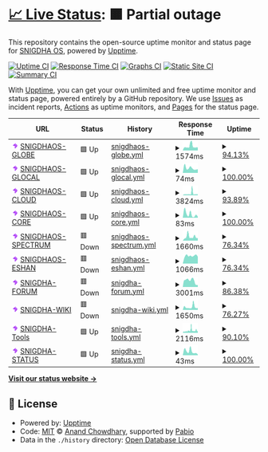 # [📈 Live Status](https://snigdhalinux.github.io/snigdhaos-upptime): <!--live status--> **🟧 Partial outage**

This repository contains the open-source uptime monitor and status page for [SNIGDHA OS](https://snigdhaos.org), powered by [Upptime](https://github.com/upptime/upptime).

[![Uptime CI](https://github.com/snigdhalinux/snigdhaos-upptime/workflows/Uptime%20CI/badge.svg)](https://github.com/snigdhalinux/snigdhaos-upptime/actions?query=workflow%3A%22Uptime+CI%22)
[![Response Time CI](https://github.com/snigdhalinux/snigdhaos-upptime/workflows/Response%20Time%20CI/badge.svg)](https://github.com/snigdhalinux/snigdhaos-upptime/actions?query=workflow%3A%22Response+Time+CI%22)
[![Graphs CI](https://github.com/snigdhalinux/snigdhaos-upptime/workflows/Graphs%20CI/badge.svg)](https://github.com/snigdhalinux/snigdhaos-upptime/actions?query=workflow%3A%22Graphs+CI%22)
[![Static Site CI](https://github.com/snigdhalinux/snigdhaos-upptime/workflows/Static%20Site%20CI/badge.svg)](https://github.com/snigdhalinux/snigdhaos-upptime/actions?query=workflow%3A%22Static+Site+CI%22)
[![Summary CI](https://github.com/snigdhalinux/snigdhaos-upptime/workflows/Summary%20CI/badge.svg)](https://github.com/snigdhalinux/snigdhaos-upptime/actions?query=workflow%3A%22Summary+CI%22)

With [Upptime](https://upptime.js.org), you can get your own unlimited and free uptime monitor and status page, powered entirely by a GitHub repository. We use [Issues](https://github.com/snigdhalinux/snigdhaos-upptime/issues) as incident reports, [Actions](https://github.com/snigdhalinux/snigdhaos-upptime/actions) as uptime monitors, and [Pages](https://snigdhalinux.github.io/snigdhaos-upptime) for the status page.

<!--start: status pages-->
<!-- This summary is generated by Upptime (https://github.com/upptime/upptime) -->
<!-- Do not edit this manually, your changes will be overwritten -->
<!-- prettier-ignore -->
| URL | Status | History | Response Time | Uptime |
| --- | ------ | ------- | ------------- | ------ |
| <img alt="" src="https://raw.githubusercontent.com/snigdhalinux/snigdhaos-icon/master/usr/share/icons/snigdhaos/snigdhaos-purple.svg" height="13"> [SNIGDHAOS-GLOBE](https://snigdhaos.org) | 🟩 Up | [snigdhaos-globe.yml](https://github.com/snigdhalinux/snigdhaos-upptime/commits/HEAD/history/snigdhaos-globe.yml) | <details><summary><img alt="Response time graph" src="./graphs/snigdhaos-globe/response-time-week.png" height="20"> 1574ms</summary><br><a href="https://snigdhalinux.github.io/snigdhaos-upptime/history/snigdhaos-globe"><img alt="Response time 3618" src="https://img.shields.io/endpoint?url=https%3A%2F%2Fraw.githubusercontent.com%2Fsnigdhalinux%2Fsnigdhaos-upptime%2FHEAD%2Fapi%2Fsnigdhaos-globe%2Fresponse-time.json"></a><br><a href="https://snigdhalinux.github.io/snigdhaos-upptime/history/snigdhaos-globe"><img alt="24-hour response time 1169" src="https://img.shields.io/endpoint?url=https%3A%2F%2Fraw.githubusercontent.com%2Fsnigdhalinux%2Fsnigdhaos-upptime%2FHEAD%2Fapi%2Fsnigdhaos-globe%2Fresponse-time-day.json"></a><br><a href="https://snigdhalinux.github.io/snigdhaos-upptime/history/snigdhaos-globe"><img alt="7-day response time 1574" src="https://img.shields.io/endpoint?url=https%3A%2F%2Fraw.githubusercontent.com%2Fsnigdhalinux%2Fsnigdhaos-upptime%2FHEAD%2Fapi%2Fsnigdhaos-globe%2Fresponse-time-week.json"></a><br><a href="https://snigdhalinux.github.io/snigdhaos-upptime/history/snigdhaos-globe"><img alt="30-day response time 3618" src="https://img.shields.io/endpoint?url=https%3A%2F%2Fraw.githubusercontent.com%2Fsnigdhalinux%2Fsnigdhaos-upptime%2FHEAD%2Fapi%2Fsnigdhaos-globe%2Fresponse-time-month.json"></a><br><a href="https://snigdhalinux.github.io/snigdhaos-upptime/history/snigdhaos-globe"><img alt="1-year response time 3618" src="https://img.shields.io/endpoint?url=https%3A%2F%2Fraw.githubusercontent.com%2Fsnigdhalinux%2Fsnigdhaos-upptime%2FHEAD%2Fapi%2Fsnigdhaos-globe%2Fresponse-time-year.json"></a></details> | <details><summary><a href="https://snigdhalinux.github.io/snigdhaos-upptime/history/snigdhaos-globe">94.13%</a></summary><a href="https://snigdhalinux.github.io/snigdhaos-upptime/history/snigdhaos-globe"><img alt="All-time uptime 96.94%" src="https://img.shields.io/endpoint?url=https%3A%2F%2Fraw.githubusercontent.com%2Fsnigdhalinux%2Fsnigdhaos-upptime%2FHEAD%2Fapi%2Fsnigdhaos-globe%2Fuptime.json"></a><br><a href="https://snigdhalinux.github.io/snigdhaos-upptime/history/snigdhaos-globe"><img alt="24-hour uptime 100.00%" src="https://img.shields.io/endpoint?url=https%3A%2F%2Fraw.githubusercontent.com%2Fsnigdhalinux%2Fsnigdhaos-upptime%2FHEAD%2Fapi%2Fsnigdhaos-globe%2Fuptime-day.json"></a><br><a href="https://snigdhalinux.github.io/snigdhaos-upptime/history/snigdhaos-globe"><img alt="7-day uptime 94.13%" src="https://img.shields.io/endpoint?url=https%3A%2F%2Fraw.githubusercontent.com%2Fsnigdhalinux%2Fsnigdhaos-upptime%2FHEAD%2Fapi%2Fsnigdhaos-globe%2Fuptime-week.json"></a><br><a href="https://snigdhalinux.github.io/snigdhaos-upptime/history/snigdhaos-globe"><img alt="30-day uptime 96.94%" src="https://img.shields.io/endpoint?url=https%3A%2F%2Fraw.githubusercontent.com%2Fsnigdhalinux%2Fsnigdhaos-upptime%2FHEAD%2Fapi%2Fsnigdhaos-globe%2Fuptime-month.json"></a><br><a href="https://snigdhalinux.github.io/snigdhaos-upptime/history/snigdhaos-globe"><img alt="1-year uptime 96.94%" src="https://img.shields.io/endpoint?url=https%3A%2F%2Fraw.githubusercontent.com%2Fsnigdhalinux%2Fsnigdhaos-upptime%2FHEAD%2Fapi%2Fsnigdhaos-globe%2Fuptime-year.json"></a></details>
| <img alt="" src="https://raw.githubusercontent.com/snigdhalinux/snigdhaos-icon/master/usr/share/icons/snigdhaos/snigdhaos-purple.svg" height="13"> [SNIGDHAOS-GLOCAL](https:/snigdhalinux.github.io/) | 🟩 Up | [snigdhaos-glocal.yml](https://github.com/snigdhalinux/snigdhaos-upptime/commits/HEAD/history/snigdhaos-glocal.yml) | <details><summary><img alt="Response time graph" src="./graphs/snigdhaos-glocal/response-time-week.png" height="20"> 74ms</summary><br><a href="https://snigdhalinux.github.io/snigdhaos-upptime/history/snigdhaos-glocal"><img alt="Response time 68" src="https://img.shields.io/endpoint?url=https%3A%2F%2Fraw.githubusercontent.com%2Fsnigdhalinux%2Fsnigdhaos-upptime%2FHEAD%2Fapi%2Fsnigdhaos-glocal%2Fresponse-time.json"></a><br><a href="https://snigdhalinux.github.io/snigdhaos-upptime/history/snigdhaos-glocal"><img alt="24-hour response time 58" src="https://img.shields.io/endpoint?url=https%3A%2F%2Fraw.githubusercontent.com%2Fsnigdhalinux%2Fsnigdhaos-upptime%2FHEAD%2Fapi%2Fsnigdhaos-glocal%2Fresponse-time-day.json"></a><br><a href="https://snigdhalinux.github.io/snigdhaos-upptime/history/snigdhaos-glocal"><img alt="7-day response time 74" src="https://img.shields.io/endpoint?url=https%3A%2F%2Fraw.githubusercontent.com%2Fsnigdhalinux%2Fsnigdhaos-upptime%2FHEAD%2Fapi%2Fsnigdhaos-glocal%2Fresponse-time-week.json"></a><br><a href="https://snigdhalinux.github.io/snigdhaos-upptime/history/snigdhaos-glocal"><img alt="30-day response time 68" src="https://img.shields.io/endpoint?url=https%3A%2F%2Fraw.githubusercontent.com%2Fsnigdhalinux%2Fsnigdhaos-upptime%2FHEAD%2Fapi%2Fsnigdhaos-glocal%2Fresponse-time-month.json"></a><br><a href="https://snigdhalinux.github.io/snigdhaos-upptime/history/snigdhaos-glocal"><img alt="1-year response time 68" src="https://img.shields.io/endpoint?url=https%3A%2F%2Fraw.githubusercontent.com%2Fsnigdhalinux%2Fsnigdhaos-upptime%2FHEAD%2Fapi%2Fsnigdhaos-glocal%2Fresponse-time-year.json"></a></details> | <details><summary><a href="https://snigdhalinux.github.io/snigdhaos-upptime/history/snigdhaos-glocal">100.00%</a></summary><a href="https://snigdhalinux.github.io/snigdhaos-upptime/history/snigdhaos-glocal"><img alt="All-time uptime 100.00%" src="https://img.shields.io/endpoint?url=https%3A%2F%2Fraw.githubusercontent.com%2Fsnigdhalinux%2Fsnigdhaos-upptime%2FHEAD%2Fapi%2Fsnigdhaos-glocal%2Fuptime.json"></a><br><a href="https://snigdhalinux.github.io/snigdhaos-upptime/history/snigdhaos-glocal"><img alt="24-hour uptime 100.00%" src="https://img.shields.io/endpoint?url=https%3A%2F%2Fraw.githubusercontent.com%2Fsnigdhalinux%2Fsnigdhaos-upptime%2FHEAD%2Fapi%2Fsnigdhaos-glocal%2Fuptime-day.json"></a><br><a href="https://snigdhalinux.github.io/snigdhaos-upptime/history/snigdhaos-glocal"><img alt="7-day uptime 100.00%" src="https://img.shields.io/endpoint?url=https%3A%2F%2Fraw.githubusercontent.com%2Fsnigdhalinux%2Fsnigdhaos-upptime%2FHEAD%2Fapi%2Fsnigdhaos-glocal%2Fuptime-week.json"></a><br><a href="https://snigdhalinux.github.io/snigdhaos-upptime/history/snigdhaos-glocal"><img alt="30-day uptime 100.00%" src="https://img.shields.io/endpoint?url=https%3A%2F%2Fraw.githubusercontent.com%2Fsnigdhalinux%2Fsnigdhaos-upptime%2FHEAD%2Fapi%2Fsnigdhaos-glocal%2Fuptime-month.json"></a><br><a href="https://snigdhalinux.github.io/snigdhaos-upptime/history/snigdhaos-glocal"><img alt="1-year uptime 100.00%" src="https://img.shields.io/endpoint?url=https%3A%2F%2Fraw.githubusercontent.com%2Fsnigdhalinux%2Fsnigdhaos-upptime%2FHEAD%2Fapi%2Fsnigdhaos-glocal%2Fuptime-year.json"></a></details>
| <img alt="" src="https://raw.githubusercontent.com/snigdhalinux/snigdhaos-icon/master/usr/share/icons/snigdhaos/snigdhaos-purple.svg" height="13"> [SNIGDHAOS-CLOUD](https://cloud.snigdhaos.org) | 🟩 Up | [snigdhaos-cloud.yml](https://github.com/snigdhalinux/snigdhaos-upptime/commits/HEAD/history/snigdhaos-cloud.yml) | <details><summary><img alt="Response time graph" src="./graphs/snigdhaos-cloud/response-time-week.png" height="20"> 3824ms</summary><br><a href="https://snigdhalinux.github.io/snigdhaos-upptime/history/snigdhaos-cloud"><img alt="Response time 3375" src="https://img.shields.io/endpoint?url=https%3A%2F%2Fraw.githubusercontent.com%2Fsnigdhalinux%2Fsnigdhaos-upptime%2FHEAD%2Fapi%2Fsnigdhaos-cloud%2Fresponse-time.json"></a><br><a href="https://snigdhalinux.github.io/snigdhaos-upptime/history/snigdhaos-cloud"><img alt="24-hour response time 2328" src="https://img.shields.io/endpoint?url=https%3A%2F%2Fraw.githubusercontent.com%2Fsnigdhalinux%2Fsnigdhaos-upptime%2FHEAD%2Fapi%2Fsnigdhaos-cloud%2Fresponse-time-day.json"></a><br><a href="https://snigdhalinux.github.io/snigdhaos-upptime/history/snigdhaos-cloud"><img alt="7-day response time 3824" src="https://img.shields.io/endpoint?url=https%3A%2F%2Fraw.githubusercontent.com%2Fsnigdhalinux%2Fsnigdhaos-upptime%2FHEAD%2Fapi%2Fsnigdhaos-cloud%2Fresponse-time-week.json"></a><br><a href="https://snigdhalinux.github.io/snigdhaos-upptime/history/snigdhaos-cloud"><img alt="30-day response time 3375" src="https://img.shields.io/endpoint?url=https%3A%2F%2Fraw.githubusercontent.com%2Fsnigdhalinux%2Fsnigdhaos-upptime%2FHEAD%2Fapi%2Fsnigdhaos-cloud%2Fresponse-time-month.json"></a><br><a href="https://snigdhalinux.github.io/snigdhaos-upptime/history/snigdhaos-cloud"><img alt="1-year response time 3375" src="https://img.shields.io/endpoint?url=https%3A%2F%2Fraw.githubusercontent.com%2Fsnigdhalinux%2Fsnigdhaos-upptime%2FHEAD%2Fapi%2Fsnigdhaos-cloud%2Fresponse-time-year.json"></a></details> | <details><summary><a href="https://snigdhalinux.github.io/snigdhaos-upptime/history/snigdhaos-cloud">93.89%</a></summary><a href="https://snigdhalinux.github.io/snigdhaos-upptime/history/snigdhaos-cloud"><img alt="All-time uptime 95.37%" src="https://img.shields.io/endpoint?url=https%3A%2F%2Fraw.githubusercontent.com%2Fsnigdhalinux%2Fsnigdhaos-upptime%2FHEAD%2Fapi%2Fsnigdhaos-cloud%2Fuptime.json"></a><br><a href="https://snigdhalinux.github.io/snigdhaos-upptime/history/snigdhaos-cloud"><img alt="24-hour uptime 100.00%" src="https://img.shields.io/endpoint?url=https%3A%2F%2Fraw.githubusercontent.com%2Fsnigdhalinux%2Fsnigdhaos-upptime%2FHEAD%2Fapi%2Fsnigdhaos-cloud%2Fuptime-day.json"></a><br><a href="https://snigdhalinux.github.io/snigdhaos-upptime/history/snigdhaos-cloud"><img alt="7-day uptime 93.89%" src="https://img.shields.io/endpoint?url=https%3A%2F%2Fraw.githubusercontent.com%2Fsnigdhalinux%2Fsnigdhaos-upptime%2FHEAD%2Fapi%2Fsnigdhaos-cloud%2Fuptime-week.json"></a><br><a href="https://snigdhalinux.github.io/snigdhaos-upptime/history/snigdhaos-cloud"><img alt="30-day uptime 95.37%" src="https://img.shields.io/endpoint?url=https%3A%2F%2Fraw.githubusercontent.com%2Fsnigdhalinux%2Fsnigdhaos-upptime%2FHEAD%2Fapi%2Fsnigdhaos-cloud%2Fuptime-month.json"></a><br><a href="https://snigdhalinux.github.io/snigdhaos-upptime/history/snigdhaos-cloud"><img alt="1-year uptime 95.37%" src="https://img.shields.io/endpoint?url=https%3A%2F%2Fraw.githubusercontent.com%2Fsnigdhalinux%2Fsnigdhaos-upptime%2FHEAD%2Fapi%2Fsnigdhaos-cloud%2Fuptime-year.json"></a></details>
| <img alt="" src="https://raw.githubusercontent.com/snigdhalinux/snigdhaos-icon/master/usr/share/icons/snigdhaos/snigdhaos-purple.svg" height="13"> [SNIGDHAOS-CORE](https://snigdhalinux.github.io/snigdhaos-core) | 🟩 Up | [snigdhaos-core.yml](https://github.com/snigdhalinux/snigdhaos-upptime/commits/HEAD/history/snigdhaos-core.yml) | <details><summary><img alt="Response time graph" src="./graphs/snigdhaos-core/response-time-week.png" height="20"> 83ms</summary><br><a href="https://snigdhalinux.github.io/snigdhaos-upptime/history/snigdhaos-core"><img alt="Response time 205" src="https://img.shields.io/endpoint?url=https%3A%2F%2Fraw.githubusercontent.com%2Fsnigdhalinux%2Fsnigdhaos-upptime%2FHEAD%2Fapi%2Fsnigdhaos-core%2Fresponse-time.json"></a><br><a href="https://snigdhalinux.github.io/snigdhaos-upptime/history/snigdhaos-core"><img alt="24-hour response time 26" src="https://img.shields.io/endpoint?url=https%3A%2F%2Fraw.githubusercontent.com%2Fsnigdhalinux%2Fsnigdhaos-upptime%2FHEAD%2Fapi%2Fsnigdhaos-core%2Fresponse-time-day.json"></a><br><a href="https://snigdhalinux.github.io/snigdhaos-upptime/history/snigdhaos-core"><img alt="7-day response time 83" src="https://img.shields.io/endpoint?url=https%3A%2F%2Fraw.githubusercontent.com%2Fsnigdhalinux%2Fsnigdhaos-upptime%2FHEAD%2Fapi%2Fsnigdhaos-core%2Fresponse-time-week.json"></a><br><a href="https://snigdhalinux.github.io/snigdhaos-upptime/history/snigdhaos-core"><img alt="30-day response time 148" src="https://img.shields.io/endpoint?url=https%3A%2F%2Fraw.githubusercontent.com%2Fsnigdhalinux%2Fsnigdhaos-upptime%2FHEAD%2Fapi%2Fsnigdhaos-core%2Fresponse-time-month.json"></a><br><a href="https://snigdhalinux.github.io/snigdhaos-upptime/history/snigdhaos-core"><img alt="1-year response time 205" src="https://img.shields.io/endpoint?url=https%3A%2F%2Fraw.githubusercontent.com%2Fsnigdhalinux%2Fsnigdhaos-upptime%2FHEAD%2Fapi%2Fsnigdhaos-core%2Fresponse-time-year.json"></a></details> | <details><summary><a href="https://snigdhalinux.github.io/snigdhaos-upptime/history/snigdhaos-core">100.00%</a></summary><a href="https://snigdhalinux.github.io/snigdhaos-upptime/history/snigdhaos-core"><img alt="All-time uptime 99.64%" src="https://img.shields.io/endpoint?url=https%3A%2F%2Fraw.githubusercontent.com%2Fsnigdhalinux%2Fsnigdhaos-upptime%2FHEAD%2Fapi%2Fsnigdhaos-core%2Fuptime.json"></a><br><a href="https://snigdhalinux.github.io/snigdhaos-upptime/history/snigdhaos-core"><img alt="24-hour uptime 100.00%" src="https://img.shields.io/endpoint?url=https%3A%2F%2Fraw.githubusercontent.com%2Fsnigdhalinux%2Fsnigdhaos-upptime%2FHEAD%2Fapi%2Fsnigdhaos-core%2Fuptime-day.json"></a><br><a href="https://snigdhalinux.github.io/snigdhaos-upptime/history/snigdhaos-core"><img alt="7-day uptime 100.00%" src="https://img.shields.io/endpoint?url=https%3A%2F%2Fraw.githubusercontent.com%2Fsnigdhalinux%2Fsnigdhaos-upptime%2FHEAD%2Fapi%2Fsnigdhaos-core%2Fuptime-week.json"></a><br><a href="https://snigdhalinux.github.io/snigdhaos-upptime/history/snigdhaos-core"><img alt="30-day uptime 99.63%" src="https://img.shields.io/endpoint?url=https%3A%2F%2Fraw.githubusercontent.com%2Fsnigdhalinux%2Fsnigdhaos-upptime%2FHEAD%2Fapi%2Fsnigdhaos-core%2Fuptime-month.json"></a><br><a href="https://snigdhalinux.github.io/snigdhaos-upptime/history/snigdhaos-core"><img alt="1-year uptime 99.64%" src="https://img.shields.io/endpoint?url=https%3A%2F%2Fraw.githubusercontent.com%2Fsnigdhalinux%2Fsnigdhaos-upptime%2FHEAD%2Fapi%2Fsnigdhaos-core%2Fuptime-year.json"></a></details>
| <img alt="" src="https://raw.githubusercontent.com/snigdhalinux/snigdhaos-icon/master/usr/share/icons/snigdhaos/snigdhaos-purple.svg" height="13"> [SNIGDHAOS-SPECTRUM](https://build.snigdhaos.org/) | 🟥 Down | [snigdhaos-spectrum.yml](https://github.com/snigdhalinux/snigdhaos-upptime/commits/HEAD/history/snigdhaos-spectrum.yml) | <details><summary><img alt="Response time graph" src="./graphs/snigdhaos-spectrum/response-time-week.png" height="20"> 1660ms</summary><br><a href="https://snigdhalinux.github.io/snigdhaos-upptime/history/snigdhaos-spectrum"><img alt="Response time 1419" src="https://img.shields.io/endpoint?url=https%3A%2F%2Fraw.githubusercontent.com%2Fsnigdhalinux%2Fsnigdhaos-upptime%2FHEAD%2Fapi%2Fsnigdhaos-spectrum%2Fresponse-time.json"></a><br><a href="https://snigdhalinux.github.io/snigdhaos-upptime/history/snigdhaos-spectrum"><img alt="24-hour response time 0" src="https://img.shields.io/endpoint?url=https%3A%2F%2Fraw.githubusercontent.com%2Fsnigdhalinux%2Fsnigdhaos-upptime%2FHEAD%2Fapi%2Fsnigdhaos-spectrum%2Fresponse-time-day.json"></a><br><a href="https://snigdhalinux.github.io/snigdhaos-upptime/history/snigdhaos-spectrum"><img alt="7-day response time 1660" src="https://img.shields.io/endpoint?url=https%3A%2F%2Fraw.githubusercontent.com%2Fsnigdhalinux%2Fsnigdhaos-upptime%2FHEAD%2Fapi%2Fsnigdhaos-spectrum%2Fresponse-time-week.json"></a><br><a href="https://snigdhalinux.github.io/snigdhaos-upptime/history/snigdhaos-spectrum"><img alt="30-day response time 1419" src="https://img.shields.io/endpoint?url=https%3A%2F%2Fraw.githubusercontent.com%2Fsnigdhalinux%2Fsnigdhaos-upptime%2FHEAD%2Fapi%2Fsnigdhaos-spectrum%2Fresponse-time-month.json"></a><br><a href="https://snigdhalinux.github.io/snigdhaos-upptime/history/snigdhaos-spectrum"><img alt="1-year response time 1419" src="https://img.shields.io/endpoint?url=https%3A%2F%2Fraw.githubusercontent.com%2Fsnigdhalinux%2Fsnigdhaos-upptime%2FHEAD%2Fapi%2Fsnigdhaos-spectrum%2Fresponse-time-year.json"></a></details> | <details><summary><a href="https://snigdhalinux.github.io/snigdhaos-upptime/history/snigdhaos-spectrum">76.34%</a></summary><a href="https://snigdhalinux.github.io/snigdhaos-upptime/history/snigdhaos-spectrum"><img alt="All-time uptime 86.86%" src="https://img.shields.io/endpoint?url=https%3A%2F%2Fraw.githubusercontent.com%2Fsnigdhalinux%2Fsnigdhaos-upptime%2FHEAD%2Fapi%2Fsnigdhaos-spectrum%2Fuptime.json"></a><br><a href="https://snigdhalinux.github.io/snigdhaos-upptime/history/snigdhaos-spectrum"><img alt="24-hour uptime 0.00%" src="https://img.shields.io/endpoint?url=https%3A%2F%2Fraw.githubusercontent.com%2Fsnigdhalinux%2Fsnigdhaos-upptime%2FHEAD%2Fapi%2Fsnigdhaos-spectrum%2Fuptime-day.json"></a><br><a href="https://snigdhalinux.github.io/snigdhaos-upptime/history/snigdhaos-spectrum"><img alt="7-day uptime 76.34%" src="https://img.shields.io/endpoint?url=https%3A%2F%2Fraw.githubusercontent.com%2Fsnigdhalinux%2Fsnigdhaos-upptime%2FHEAD%2Fapi%2Fsnigdhaos-spectrum%2Fuptime-week.json"></a><br><a href="https://snigdhalinux.github.io/snigdhaos-upptime/history/snigdhaos-spectrum"><img alt="30-day uptime 86.86%" src="https://img.shields.io/endpoint?url=https%3A%2F%2Fraw.githubusercontent.com%2Fsnigdhalinux%2Fsnigdhaos-upptime%2FHEAD%2Fapi%2Fsnigdhaos-spectrum%2Fuptime-month.json"></a><br><a href="https://snigdhalinux.github.io/snigdhaos-upptime/history/snigdhaos-spectrum"><img alt="1-year uptime 86.86%" src="https://img.shields.io/endpoint?url=https%3A%2F%2Fraw.githubusercontent.com%2Fsnigdhalinux%2Fsnigdhaos-upptime%2FHEAD%2Fapi%2Fsnigdhaos-spectrum%2Fuptime-year.json"></a></details>
| <img alt="" src="https://raw.githubusercontent.com/snigdhalinux/snigdhaos-icon/master/usr/share/icons/snigdhaos/snigdhaos-purple.svg" height="13"> [SNIGDHAOS-ESHAN](https://eshan.snigdhaos.org/) | 🟥 Down | [snigdhaos-eshan.yml](https://github.com/snigdhalinux/snigdhaos-upptime/commits/HEAD/history/snigdhaos-eshan.yml) | <details><summary><img alt="Response time graph" src="./graphs/snigdhaos-eshan/response-time-week.png" height="20"> 1066ms</summary><br><a href="https://snigdhalinux.github.io/snigdhaos-upptime/history/snigdhaos-eshan"><img alt="Response time 2103" src="https://img.shields.io/endpoint?url=https%3A%2F%2Fraw.githubusercontent.com%2Fsnigdhalinux%2Fsnigdhaos-upptime%2FHEAD%2Fapi%2Fsnigdhaos-eshan%2Fresponse-time.json"></a><br><a href="https://snigdhalinux.github.io/snigdhaos-upptime/history/snigdhaos-eshan"><img alt="24-hour response time 0" src="https://img.shields.io/endpoint?url=https%3A%2F%2Fraw.githubusercontent.com%2Fsnigdhalinux%2Fsnigdhaos-upptime%2FHEAD%2Fapi%2Fsnigdhaos-eshan%2Fresponse-time-day.json"></a><br><a href="https://snigdhalinux.github.io/snigdhaos-upptime/history/snigdhaos-eshan"><img alt="7-day response time 1066" src="https://img.shields.io/endpoint?url=https%3A%2F%2Fraw.githubusercontent.com%2Fsnigdhalinux%2Fsnigdhaos-upptime%2FHEAD%2Fapi%2Fsnigdhaos-eshan%2Fresponse-time-week.json"></a><br><a href="https://snigdhalinux.github.io/snigdhaos-upptime/history/snigdhaos-eshan"><img alt="30-day response time 2103" src="https://img.shields.io/endpoint?url=https%3A%2F%2Fraw.githubusercontent.com%2Fsnigdhalinux%2Fsnigdhaos-upptime%2FHEAD%2Fapi%2Fsnigdhaos-eshan%2Fresponse-time-month.json"></a><br><a href="https://snigdhalinux.github.io/snigdhaos-upptime/history/snigdhaos-eshan"><img alt="1-year response time 2103" src="https://img.shields.io/endpoint?url=https%3A%2F%2Fraw.githubusercontent.com%2Fsnigdhalinux%2Fsnigdhaos-upptime%2FHEAD%2Fapi%2Fsnigdhaos-eshan%2Fresponse-time-year.json"></a></details> | <details><summary><a href="https://snigdhalinux.github.io/snigdhaos-upptime/history/snigdhaos-eshan">76.34%</a></summary><a href="https://snigdhalinux.github.io/snigdhaos-upptime/history/snigdhaos-eshan"><img alt="All-time uptime 93.35%" src="https://img.shields.io/endpoint?url=https%3A%2F%2Fraw.githubusercontent.com%2Fsnigdhalinux%2Fsnigdhaos-upptime%2FHEAD%2Fapi%2Fsnigdhaos-eshan%2Fuptime.json"></a><br><a href="https://snigdhalinux.github.io/snigdhaos-upptime/history/snigdhaos-eshan"><img alt="24-hour uptime 0.00%" src="https://img.shields.io/endpoint?url=https%3A%2F%2Fraw.githubusercontent.com%2Fsnigdhalinux%2Fsnigdhaos-upptime%2FHEAD%2Fapi%2Fsnigdhaos-eshan%2Fuptime-day.json"></a><br><a href="https://snigdhalinux.github.io/snigdhaos-upptime/history/snigdhaos-eshan"><img alt="7-day uptime 76.34%" src="https://img.shields.io/endpoint?url=https%3A%2F%2Fraw.githubusercontent.com%2Fsnigdhalinux%2Fsnigdhaos-upptime%2FHEAD%2Fapi%2Fsnigdhaos-eshan%2Fuptime-week.json"></a><br><a href="https://snigdhalinux.github.io/snigdhaos-upptime/history/snigdhaos-eshan"><img alt="30-day uptime 93.35%" src="https://img.shields.io/endpoint?url=https%3A%2F%2Fraw.githubusercontent.com%2Fsnigdhalinux%2Fsnigdhaos-upptime%2FHEAD%2Fapi%2Fsnigdhaos-eshan%2Fuptime-month.json"></a><br><a href="https://snigdhalinux.github.io/snigdhaos-upptime/history/snigdhaos-eshan"><img alt="1-year uptime 93.35%" src="https://img.shields.io/endpoint?url=https%3A%2F%2Fraw.githubusercontent.com%2Fsnigdhalinux%2Fsnigdhaos-upptime%2FHEAD%2Fapi%2Fsnigdhaos-eshan%2Fuptime-year.json"></a></details>
| <img alt="" src="https://raw.githubusercontent.com/snigdhalinux/snigdhaos-icon/master/usr/share/icons/snigdhaos/snigdhaos-purple.svg" height="13"> [SNIGDHA-FORUM](https://forum.snigdhaos.org) | 🟥 Down | [snigdha-forum.yml](https://github.com/snigdhalinux/snigdhaos-upptime/commits/HEAD/history/snigdha-forum.yml) | <details><summary><img alt="Response time graph" src="./graphs/snigdha-forum/response-time-week.png" height="20"> 3001ms</summary><br><a href="https://snigdhalinux.github.io/snigdhaos-upptime/history/snigdha-forum"><img alt="Response time 2842" src="https://img.shields.io/endpoint?url=https%3A%2F%2Fraw.githubusercontent.com%2Fsnigdhalinux%2Fsnigdhaos-upptime%2FHEAD%2Fapi%2Fsnigdha-forum%2Fresponse-time.json"></a><br><a href="https://snigdhalinux.github.io/snigdhaos-upptime/history/snigdha-forum"><img alt="24-hour response time 933" src="https://img.shields.io/endpoint?url=https%3A%2F%2Fraw.githubusercontent.com%2Fsnigdhalinux%2Fsnigdhaos-upptime%2FHEAD%2Fapi%2Fsnigdha-forum%2Fresponse-time-day.json"></a><br><a href="https://snigdhalinux.github.io/snigdhaos-upptime/history/snigdha-forum"><img alt="7-day response time 3001" src="https://img.shields.io/endpoint?url=https%3A%2F%2Fraw.githubusercontent.com%2Fsnigdhalinux%2Fsnigdhaos-upptime%2FHEAD%2Fapi%2Fsnigdha-forum%2Fresponse-time-week.json"></a><br><a href="https://snigdhalinux.github.io/snigdhaos-upptime/history/snigdha-forum"><img alt="30-day response time 2813" src="https://img.shields.io/endpoint?url=https%3A%2F%2Fraw.githubusercontent.com%2Fsnigdhalinux%2Fsnigdhaos-upptime%2FHEAD%2Fapi%2Fsnigdha-forum%2Fresponse-time-month.json"></a><br><a href="https://snigdhalinux.github.io/snigdhaos-upptime/history/snigdha-forum"><img alt="1-year response time 2842" src="https://img.shields.io/endpoint?url=https%3A%2F%2Fraw.githubusercontent.com%2Fsnigdhalinux%2Fsnigdhaos-upptime%2FHEAD%2Fapi%2Fsnigdha-forum%2Fresponse-time-year.json"></a></details> | <details><summary><a href="https://snigdhalinux.github.io/snigdhaos-upptime/history/snigdha-forum">86.38%</a></summary><a href="https://snigdhalinux.github.io/snigdhaos-upptime/history/snigdha-forum"><img alt="All-time uptime 89.04%" src="https://img.shields.io/endpoint?url=https%3A%2F%2Fraw.githubusercontent.com%2Fsnigdhalinux%2Fsnigdhaos-upptime%2FHEAD%2Fapi%2Fsnigdha-forum%2Fuptime.json"></a><br><a href="https://snigdhalinux.github.io/snigdhaos-upptime/history/snigdha-forum"><img alt="24-hour uptime 47.42%" src="https://img.shields.io/endpoint?url=https%3A%2F%2Fraw.githubusercontent.com%2Fsnigdhalinux%2Fsnigdhaos-upptime%2FHEAD%2Fapi%2Fsnigdha-forum%2Fuptime-day.json"></a><br><a href="https://snigdhalinux.github.io/snigdhaos-upptime/history/snigdha-forum"><img alt="7-day uptime 86.38%" src="https://img.shields.io/endpoint?url=https%3A%2F%2Fraw.githubusercontent.com%2Fsnigdhalinux%2Fsnigdhaos-upptime%2FHEAD%2Fapi%2Fsnigdha-forum%2Fuptime-week.json"></a><br><a href="https://snigdhalinux.github.io/snigdhaos-upptime/history/snigdha-forum"><img alt="30-day uptime 91.95%" src="https://img.shields.io/endpoint?url=https%3A%2F%2Fraw.githubusercontent.com%2Fsnigdhalinux%2Fsnigdhaos-upptime%2FHEAD%2Fapi%2Fsnigdha-forum%2Fuptime-month.json"></a><br><a href="https://snigdhalinux.github.io/snigdhaos-upptime/history/snigdha-forum"><img alt="1-year uptime 89.04%" src="https://img.shields.io/endpoint?url=https%3A%2F%2Fraw.githubusercontent.com%2Fsnigdhalinux%2Fsnigdhaos-upptime%2FHEAD%2Fapi%2Fsnigdha-forum%2Fuptime-year.json"></a></details>
| <img alt="" src="https://raw.githubusercontent.com/snigdhalinux/snigdhaos-icon/master/usr/share/icons/snigdhaos/snigdhaos-purple.svg" height="13"> [SNIGDHA-WIKI](https://wikis.snigdhaos.org) | 🟥 Down | [snigdha-wiki.yml](https://github.com/snigdhalinux/snigdhaos-upptime/commits/HEAD/history/snigdha-wiki.yml) | <details><summary><img alt="Response time graph" src="./graphs/snigdha-wiki/response-time-week.png" height="20"> 1650ms</summary><br><a href="https://snigdhalinux.github.io/snigdhaos-upptime/history/snigdha-wiki"><img alt="Response time 1686" src="https://img.shields.io/endpoint?url=https%3A%2F%2Fraw.githubusercontent.com%2Fsnigdhalinux%2Fsnigdhaos-upptime%2FHEAD%2Fapi%2Fsnigdha-wiki%2Fresponse-time.json"></a><br><a href="https://snigdhalinux.github.io/snigdhaos-upptime/history/snigdha-wiki"><img alt="24-hour response time 0" src="https://img.shields.io/endpoint?url=https%3A%2F%2Fraw.githubusercontent.com%2Fsnigdhalinux%2Fsnigdhaos-upptime%2FHEAD%2Fapi%2Fsnigdha-wiki%2Fresponse-time-day.json"></a><br><a href="https://snigdhalinux.github.io/snigdhaos-upptime/history/snigdha-wiki"><img alt="7-day response time 1650" src="https://img.shields.io/endpoint?url=https%3A%2F%2Fraw.githubusercontent.com%2Fsnigdhalinux%2Fsnigdhaos-upptime%2FHEAD%2Fapi%2Fsnigdha-wiki%2Fresponse-time-week.json"></a><br><a href="https://snigdhalinux.github.io/snigdhaos-upptime/history/snigdha-wiki"><img alt="30-day response time 1369" src="https://img.shields.io/endpoint?url=https%3A%2F%2Fraw.githubusercontent.com%2Fsnigdhalinux%2Fsnigdhaos-upptime%2FHEAD%2Fapi%2Fsnigdha-wiki%2Fresponse-time-month.json"></a><br><a href="https://snigdhalinux.github.io/snigdhaos-upptime/history/snigdha-wiki"><img alt="1-year response time 1686" src="https://img.shields.io/endpoint?url=https%3A%2F%2Fraw.githubusercontent.com%2Fsnigdhalinux%2Fsnigdhaos-upptime%2FHEAD%2Fapi%2Fsnigdha-wiki%2Fresponse-time-year.json"></a></details> | <details><summary><a href="https://snigdhalinux.github.io/snigdhaos-upptime/history/snigdha-wiki">76.27%</a></summary><a href="https://snigdhalinux.github.io/snigdhaos-upptime/history/snigdha-wiki"><img alt="All-time uptime 85.17%" src="https://img.shields.io/endpoint?url=https%3A%2F%2Fraw.githubusercontent.com%2Fsnigdhalinux%2Fsnigdhaos-upptime%2FHEAD%2Fapi%2Fsnigdha-wiki%2Fuptime.json"></a><br><a href="https://snigdhalinux.github.io/snigdhaos-upptime/history/snigdha-wiki"><img alt="24-hour uptime 0.00%" src="https://img.shields.io/endpoint?url=https%3A%2F%2Fraw.githubusercontent.com%2Fsnigdhalinux%2Fsnigdhaos-upptime%2FHEAD%2Fapi%2Fsnigdha-wiki%2Fuptime-day.json"></a><br><a href="https://snigdhalinux.github.io/snigdhaos-upptime/history/snigdha-wiki"><img alt="7-day uptime 76.27%" src="https://img.shields.io/endpoint?url=https%3A%2F%2Fraw.githubusercontent.com%2Fsnigdhalinux%2Fsnigdhaos-upptime%2FHEAD%2Fapi%2Fsnigdha-wiki%2Fuptime-week.json"></a><br><a href="https://snigdhalinux.github.io/snigdhaos-upptime/history/snigdha-wiki"><img alt="30-day uptime 89.63%" src="https://img.shields.io/endpoint?url=https%3A%2F%2Fraw.githubusercontent.com%2Fsnigdhalinux%2Fsnigdhaos-upptime%2FHEAD%2Fapi%2Fsnigdha-wiki%2Fuptime-month.json"></a><br><a href="https://snigdhalinux.github.io/snigdhaos-upptime/history/snigdha-wiki"><img alt="1-year uptime 85.17%" src="https://img.shields.io/endpoint?url=https%3A%2F%2Fraw.githubusercontent.com%2Fsnigdhalinux%2Fsnigdhaos-upptime%2FHEAD%2Fapi%2Fsnigdha-wiki%2Fuptime-year.json"></a></details>
| <img alt="" src="https://raw.githubusercontent.com/snigdhalinux/snigdhaos-icon/master/usr/share/icons/snigdhaos/snigdhaos-purple.svg" height="13"> [SNIGDHA-Tools](https://tools.snigdhaos.org) | 🟩 Up | [snigdha-tools.yml](https://github.com/snigdhalinux/snigdhaos-upptime/commits/HEAD/history/snigdha-tools.yml) | <details><summary><img alt="Response time graph" src="./graphs/snigdha-tools/response-time-week.png" height="20"> 2116ms</summary><br><a href="https://snigdhalinux.github.io/snigdhaos-upptime/history/snigdha-tools"><img alt="Response time 2116" src="https://img.shields.io/endpoint?url=https%3A%2F%2Fraw.githubusercontent.com%2Fsnigdhalinux%2Fsnigdhaos-upptime%2FHEAD%2Fapi%2Fsnigdha-tools%2Fresponse-time.json"></a><br><a href="https://snigdhalinux.github.io/snigdhaos-upptime/history/snigdha-tools"><img alt="24-hour response time 2359" src="https://img.shields.io/endpoint?url=https%3A%2F%2Fraw.githubusercontent.com%2Fsnigdhalinux%2Fsnigdhaos-upptime%2FHEAD%2Fapi%2Fsnigdha-tools%2Fresponse-time-day.json"></a><br><a href="https://snigdhalinux.github.io/snigdhaos-upptime/history/snigdha-tools"><img alt="7-day response time 2116" src="https://img.shields.io/endpoint?url=https%3A%2F%2Fraw.githubusercontent.com%2Fsnigdhalinux%2Fsnigdhaos-upptime%2FHEAD%2Fapi%2Fsnigdha-tools%2Fresponse-time-week.json"></a><br><a href="https://snigdhalinux.github.io/snigdhaos-upptime/history/snigdha-tools"><img alt="30-day response time 2116" src="https://img.shields.io/endpoint?url=https%3A%2F%2Fraw.githubusercontent.com%2Fsnigdhalinux%2Fsnigdhaos-upptime%2FHEAD%2Fapi%2Fsnigdha-tools%2Fresponse-time-month.json"></a><br><a href="https://snigdhalinux.github.io/snigdhaos-upptime/history/snigdha-tools"><img alt="1-year response time 2116" src="https://img.shields.io/endpoint?url=https%3A%2F%2Fraw.githubusercontent.com%2Fsnigdhalinux%2Fsnigdhaos-upptime%2FHEAD%2Fapi%2Fsnigdha-tools%2Fresponse-time-year.json"></a></details> | <details><summary><a href="https://snigdhalinux.github.io/snigdhaos-upptime/history/snigdha-tools">90.10%</a></summary><a href="https://snigdhalinux.github.io/snigdhaos-upptime/history/snigdha-tools"><img alt="All-time uptime 90.10%" src="https://img.shields.io/endpoint?url=https%3A%2F%2Fraw.githubusercontent.com%2Fsnigdhalinux%2Fsnigdhaos-upptime%2FHEAD%2Fapi%2Fsnigdha-tools%2Fuptime.json"></a><br><a href="https://snigdhalinux.github.io/snigdhaos-upptime/history/snigdha-tools"><img alt="24-hour uptime 100.00%" src="https://img.shields.io/endpoint?url=https%3A%2F%2Fraw.githubusercontent.com%2Fsnigdhalinux%2Fsnigdhaos-upptime%2FHEAD%2Fapi%2Fsnigdha-tools%2Fuptime-day.json"></a><br><a href="https://snigdhalinux.github.io/snigdhaos-upptime/history/snigdha-tools"><img alt="7-day uptime 90.10%" src="https://img.shields.io/endpoint?url=https%3A%2F%2Fraw.githubusercontent.com%2Fsnigdhalinux%2Fsnigdhaos-upptime%2FHEAD%2Fapi%2Fsnigdha-tools%2Fuptime-week.json"></a><br><a href="https://snigdhalinux.github.io/snigdhaos-upptime/history/snigdha-tools"><img alt="30-day uptime 90.10%" src="https://img.shields.io/endpoint?url=https%3A%2F%2Fraw.githubusercontent.com%2Fsnigdhalinux%2Fsnigdhaos-upptime%2FHEAD%2Fapi%2Fsnigdha-tools%2Fuptime-month.json"></a><br><a href="https://snigdhalinux.github.io/snigdhaos-upptime/history/snigdha-tools"><img alt="1-year uptime 90.10%" src="https://img.shields.io/endpoint?url=https%3A%2F%2Fraw.githubusercontent.com%2Fsnigdhalinux%2Fsnigdhaos-upptime%2FHEAD%2Fapi%2Fsnigdha-tools%2Fuptime-year.json"></a></details>
| <img alt="" src="https://raw.githubusercontent.com/snigdhalinux/snigdhaos-icon/master/usr/share/icons/snigdhaos/snigdhaos-purple.svg" height="13"> [SNIGDHA-STATUS](https://snigdhalinux.github.io/snigdhaos-upptime/) | 🟩 Up | [snigdha-status.yml](https://github.com/snigdhalinux/snigdhaos-upptime/commits/HEAD/history/snigdha-status.yml) | <details><summary><img alt="Response time graph" src="./graphs/snigdha-status/response-time-week.png" height="20"> 43ms</summary><br><a href="https://snigdhalinux.github.io/snigdhaos-upptime/history/snigdha-status"><img alt="Response time 57" src="https://img.shields.io/endpoint?url=https%3A%2F%2Fraw.githubusercontent.com%2Fsnigdhalinux%2Fsnigdhaos-upptime%2FHEAD%2Fapi%2Fsnigdha-status%2Fresponse-time.json"></a><br><a href="https://snigdhalinux.github.io/snigdhaos-upptime/history/snigdha-status"><img alt="24-hour response time 9" src="https://img.shields.io/endpoint?url=https%3A%2F%2Fraw.githubusercontent.com%2Fsnigdhalinux%2Fsnigdhaos-upptime%2FHEAD%2Fapi%2Fsnigdha-status%2Fresponse-time-day.json"></a><br><a href="https://snigdhalinux.github.io/snigdhaos-upptime/history/snigdha-status"><img alt="7-day response time 43" src="https://img.shields.io/endpoint?url=https%3A%2F%2Fraw.githubusercontent.com%2Fsnigdhalinux%2Fsnigdhaos-upptime%2FHEAD%2Fapi%2Fsnigdha-status%2Fresponse-time-week.json"></a><br><a href="https://snigdhalinux.github.io/snigdhaos-upptime/history/snigdha-status"><img alt="30-day response time 38" src="https://img.shields.io/endpoint?url=https%3A%2F%2Fraw.githubusercontent.com%2Fsnigdhalinux%2Fsnigdhaos-upptime%2FHEAD%2Fapi%2Fsnigdha-status%2Fresponse-time-month.json"></a><br><a href="https://snigdhalinux.github.io/snigdhaos-upptime/history/snigdha-status"><img alt="1-year response time 57" src="https://img.shields.io/endpoint?url=https%3A%2F%2Fraw.githubusercontent.com%2Fsnigdhalinux%2Fsnigdhaos-upptime%2FHEAD%2Fapi%2Fsnigdha-status%2Fresponse-time-year.json"></a></details> | <details><summary><a href="https://snigdhalinux.github.io/snigdhaos-upptime/history/snigdha-status">100.00%</a></summary><a href="https://snigdhalinux.github.io/snigdhaos-upptime/history/snigdha-status"><img alt="All-time uptime 100.00%" src="https://img.shields.io/endpoint?url=https%3A%2F%2Fraw.githubusercontent.com%2Fsnigdhalinux%2Fsnigdhaos-upptime%2FHEAD%2Fapi%2Fsnigdha-status%2Fuptime.json"></a><br><a href="https://snigdhalinux.github.io/snigdhaos-upptime/history/snigdha-status"><img alt="24-hour uptime 100.00%" src="https://img.shields.io/endpoint?url=https%3A%2F%2Fraw.githubusercontent.com%2Fsnigdhalinux%2Fsnigdhaos-upptime%2FHEAD%2Fapi%2Fsnigdha-status%2Fuptime-day.json"></a><br><a href="https://snigdhalinux.github.io/snigdhaos-upptime/history/snigdha-status"><img alt="7-day uptime 100.00%" src="https://img.shields.io/endpoint?url=https%3A%2F%2Fraw.githubusercontent.com%2Fsnigdhalinux%2Fsnigdhaos-upptime%2FHEAD%2Fapi%2Fsnigdha-status%2Fuptime-week.json"></a><br><a href="https://snigdhalinux.github.io/snigdhaos-upptime/history/snigdha-status"><img alt="30-day uptime 100.00%" src="https://img.shields.io/endpoint?url=https%3A%2F%2Fraw.githubusercontent.com%2Fsnigdhalinux%2Fsnigdhaos-upptime%2FHEAD%2Fapi%2Fsnigdha-status%2Fuptime-month.json"></a><br><a href="https://snigdhalinux.github.io/snigdhaos-upptime/history/snigdha-status"><img alt="1-year uptime 100.00%" src="https://img.shields.io/endpoint?url=https%3A%2F%2Fraw.githubusercontent.com%2Fsnigdhalinux%2Fsnigdhaos-upptime%2FHEAD%2Fapi%2Fsnigdha-status%2Fuptime-year.json"></a></details>

<!--end: status pages-->

[**Visit our status website →**](https://snigdhalinux.github.io/snigdhaos-upptime)

## 📄 License

- Powered by: [Upptime](https://github.com/upptime/upptime)
- Code: [MIT](./LICENSE) © [Anand Chowdhary](https://anandchowdhary.com), supported by [Pabio](https://pabio.com)
- Data in the `./history` directory: [Open Database License](https://opendatacommons.org/licenses/odbl/1-0/)
